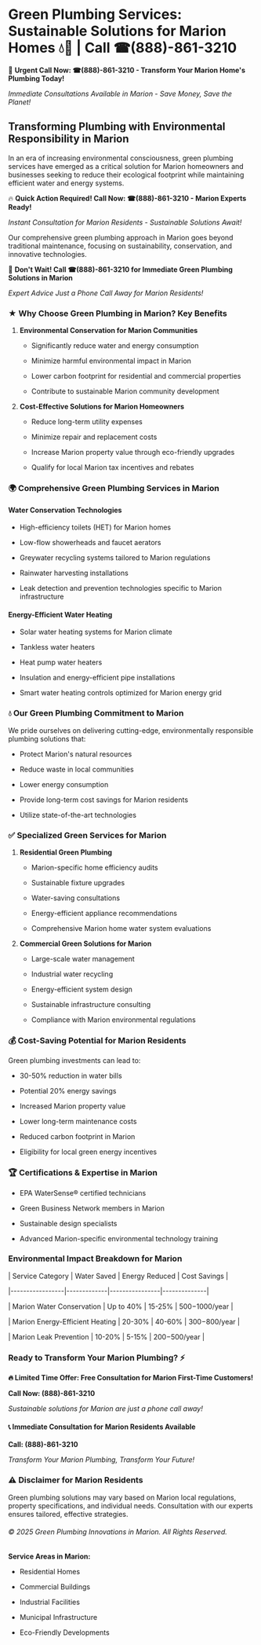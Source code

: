 # Green Plumbing Services: Sustainable Solutions for Marion Homes 💧🌿 | Call ☎(888)-861-3210

🚨 **Urgent Call Now: ☎(888)-861-3210 - Transform Your Marion Home's Plumbing Today!**
*Immediate Consultations Available in Marion - Save Money, Save the Planet!*

## Transforming Plumbing with Environmental Responsibility in Marion

In an era of increasing environmental consciousness, green plumbing services have emerged as a critical solution for Marion homeowners and businesses seeking to reduce their ecological footprint while maintaining efficient water and energy systems. 

🔥 **Quick Action Required! Call Now: ☎(888)-861-3210 - Marion Experts Ready!**
*Instant Consultation for Marion Residents - Sustainable Solutions Await!*

Our comprehensive green plumbing approach in Marion goes beyond traditional maintenance, focusing on sustainability, conservation, and innovative technologies.

🚨 **Don't Wait! Call ☎(888)-861-3210 for Immediate Green Plumbing Solutions in Marion**
*Expert Advice Just a Phone Call Away for Marion Residents!*

### ★ Why Choose Green Plumbing in Marion? Key Benefits

1. **Environmental Conservation for Marion Communities** 
   - Significantly reduce water and energy consumption
   - Minimize harmful environmental impact in Marion
   - Lower carbon footprint for residential and commercial properties
   - Contribute to sustainable Marion community development

2. **Cost-Effective Solutions for Marion Homeowners** 
   - Reduce long-term utility expenses
   - Minimize repair and replacement costs
   - Increase Marion property value through eco-friendly upgrades
   - Qualify for local Marion tax incentives and rebates

### 🌍 Comprehensive Green Plumbing Services in Marion

#### Water Conservation Technologies
- High-efficiency toilets (HET) for Marion homes
- Low-flow showerheads and faucet aerators
- Greywater recycling systems tailored to Marion regulations
- Rainwater harvesting installations
- Leak detection and prevention technologies specific to Marion infrastructure

#### Energy-Efficient Water Heating
- Solar water heating systems for Marion climate
- Tankless water heaters
- Heat pump water heaters
- Insulation and energy-efficient pipe installations
- Smart water heating controls optimized for Marion energy grid

### 💧 Our Green Plumbing Commitment to Marion

We pride ourselves on delivering cutting-edge, environmentally responsible plumbing solutions that:
- Protect Marion's natural resources
- Reduce waste in local communities
- Lower energy consumption
- Provide long-term cost savings for Marion residents
- Utilize state-of-the-art technologies

### ✅ Specialized Green Services for Marion

1. **Residential Green Plumbing**
   - Marion-specific home efficiency audits
   - Sustainable fixture upgrades
   - Water-saving consultations
   - Energy-efficient appliance recommendations
   - Comprehensive Marion home water system evaluations

2. **Commercial Green Solutions for Marion**
   - Large-scale water management
   - Industrial water recycling
   - Energy-efficient system design
   - Sustainable infrastructure consulting
   - Compliance with Marion environmental regulations

### 💰 Cost-Saving Potential for Marion Residents

Green plumbing investments can lead to:
- 30-50% reduction in water bills
- Potential 20% energy savings
- Increased Marion property value
- Lower long-term maintenance costs
- Reduced carbon footprint in Marion
- Eligibility for local green energy incentives

### 🏆 Certifications & Expertise in Marion

- EPA WaterSense® certified technicians
- Green Business Network members in Marion
- Sustainable design specialists
- Advanced Marion-specific environmental technology training

### Environmental Impact Breakdown for Marion

| Service Category | Water Saved | Energy Reduced | Cost Savings |
|-----------------|-------------|----------------|--------------|
| Marion Water Conservation | Up to 40% | 15-25% | $500-$1000/year |
| Marion Energy-Efficient Heating | 20-30% | 40-60% | $300-$800/year |
| Marion Leak Prevention | 10-20% | 5-15% | $200-$500/year |

### Ready to Transform Your Marion Plumbing? ⚡

**🔥 Limited Time Offer: Free Consultation for Marion First-Time Customers!**

**Call Now: (888)-861-3210**
*Sustainable solutions for Marion are just a phone call away!*

#### 📞 Immediate Consultation for Marion Residents Available

**Call: (888)-861-3210**
*Transform Your Marion Plumbing, Transform Your Future!*

### ⚠️ Disclaimer for Marion Residents

Green plumbing solutions may vary based on Marion local regulations, property specifications, and individual needs. Consultation with our experts ensures tailored, effective strategies.

###### © 2025 Green Plumbing Innovations in Marion. All Rights Reserved.

**Service Areas in Marion:** 
- Residential Homes
- Commercial Buildings
- Industrial Facilities
- Municipal Infrastructure
- Eco-Friendly Developments